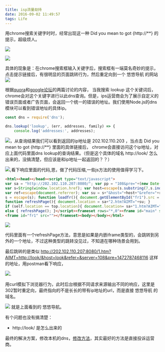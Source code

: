```yaml
---
title: isp流量劫持
date: 2016-09-02 11:49:57
tags: Life
---
```



用chrome搜索关键字时时，经常出现这一种 Did you mean to got {http://**} 的提示，超级烦人。

 <!-- more -->


![](https://cloud.githubusercontent.com/assets/7932380/18192123/c90a387e-7103-11e6-80c4-d68ceb5e23ec.png)

![](https://cloud.githubusercontent.com/assets/7932380/18192171/62fab40e-7104-11e6-9a82-942ff9863cfe.png)


具体的现象是：在chrome搜索框输入关键字后，搜索框有一端莫名奇妙的提示，点击提示链接后，有很明显的页面跳转行为，然后重定向到一个 悠悠导航 的网站
![](https://cloud.githubusercontent.com/assets/7932380/18192193/a3f87928-7104-11e6-96a1-26432cfddf0c.png)


根据[quora](https://www.quora.com/How-can-I-get-Chrome-to-stop-asking-Did-you-mean-to-go-to)和[google论坛](https://productforums.google.com/forum/#!topic/chrome/LGepU6tPPWs)的两篇讨论的内容，
当我搜索 lookup 这个关键词后，chrome会对这个关键字进行以此dns查询。但是，ips运营商会为了展示自定义的错误页面或者广告页面，会返回一个统一的错误的地址。我们使用Node.js的dns模块可以看到错误地址的具体ip。

``` js
const dns = require('dns');

dns.lookup('lookup', (err, addresses, family) => {
    console.log('addresses:', addresses);
```
![](https://cloud.githubusercontent.com/assets/7932380/18192466/10c57022-7107-11e6-9d40-44c96cd0d14d.png)，从查询结果我们可以看到返回的ip地址是 202.102.110.203 ，当点击 Did you mean to got {http://**} 里面的具体链接后，
chrome会直接访问这个ip地址，对应上面代码里面dns lookup的查询结果。（但是这个具体的域名 http://look/ 怎么出来的，没搞清楚，但应该是和ip地址一起返回的？？）

![](https://cloud.githubusercontent.com/assets/7932380/18192500/7507f5fa-7107-11e6-83d6-d8c701aa0984.png),看下响应里面的代码,恩，做了代码压缩,一些js方法的使用值得学习下。
``` html
<html><head></head><script type="text/javascript">
var sa = "http://202.102.110.207:8080/"; var pp = "108&pre="+(new Date()).getTime();
var s=String(window.location.href); var host=escape(s.substring(7,s.indexOf('/',7)));
var ref=escape(document.referrer); var su = s+"&host="+host+"&refer="+ref+"&server="+pp;
s = escape(s); function loadfr(){ document.getElementById("fr1").src = sa+"3.htm?AIMT="+su; }
function refreshPage(){ document.location = sa+"2.htm?AIMT="+su; }
if (self.location == top.location){ document.location= sa+"1.htm?AIMT="+su; }
else { refreshPage(); }</script><frameset rows="*,0"><frame id="main" src="">
<frame id="fr1" src=""></frameset><body></body></html>
```
![](https://cloud.githubusercontent.com/assets/7932380/18192580/2aa62260-7108-11e6-97b6-40c52b4d1e82.png)

代码里面有一个refreshPage方法，意思是如果是内嵌iframe类型的，会跳转到另外的一个地址，不过这种类型的跳转没见过，不知道在哪种场景会用到。


最后跳转的是类似 http://202.102.110.207:8080/1.htm?AIMT=http://look/&host=look&refer=&server=108&pre=1472787468116 这样的地址，用postman看下响应，

![](https://cloud.githubusercontent.com/assets/7932380/18192973/9e289fc6-710b-11e6-81d6-cca098a679d5.png).

用curl模拟下浏览器行为，此时后台根据不同请求来源输出不同的响应，这里是302暂时重定向，最终指向的不是长长的带有ip地址的url，而是直接 悠悠导航 的域名。

![](https://cloud.githubusercontent.com/assets/7932380/18193238/2953c7fe-710e-11e6-82de-fd466a514757.png)
 就是上面看到的 悠悠导航。



 有个问题也没有搞清楚：
 - http://look/ 是怎么出来的



最终的解决方案，修改本机的dns，[修改方法](https://developers.google.com/speed/public-dns/docs/using?csw=1)，其实最好的方法是直接投诉运营商。







